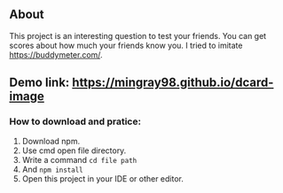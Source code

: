 ## About

This project is an interesting question to test your friends.
You can get scores about how much your friends know you.
I tried to imitate https://buddymeter.com/.

## Demo link: https://mingray98.github.io/dcard-image

### How to download and pratice: 

1. Download npm.
2. Use cmd open file directory. 
3. Write a command  ```cd file path``` 
4. And ```npm install```
5. Open this project in your IDE or other editor.



